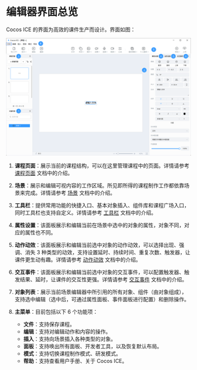 # 编辑器界面总览

Cocos ICE 的界面为高效的课件生产而设计。界面如图：

 ![课程制作模式](img/Curriculum.png)

1. **课程页面**：展示当前的课程结构，可以在这里管理课程中的页面。详情请参考 [课程页面](../../page/index.md) 文档中的介绍。

2. **场景**：展示和编辑可视内容的工作区域。所见即所得的课程制作工作都依靠场景来完成。详情请参考 [场景](../../scene/index.md) 文档中的介绍。

3. **工具栏**：提供常用功能的快捷入口、基本对象插入、组件库和课程广场入口，同时工具栏也支持自定义。详情请参考 [工具栏](../../tools/index.md) 文档中的介绍。

4. **属性设置**：该面板展示和编辑当前在场景中选中的对象的属性，对象不同，对应的属性也不同。

5. **动作动效**：该面板展示和编辑当前选中对象的动作动效，可以选择出现、强调、消失 3 种类型的动效，支持设置延时、持续时间、重复次数、触发器，让课件更生动有趣。详情请参考 [动作动效](../../effect/index.md) 文档中的介绍。

6. **交互事件**：该面板展示和编辑当前选中对象的交互事件，可以配置触发器、触发结果、延时，让课件的交互性更强。详情请参考 [交互事件](../../event/index.md) 文档中的介绍。

7. **对象列表**：展示当前场景编辑器中所引用的所有对象、组件（由对象组成），支持选中编辑（选中后，可通过属性面板、事件面板进行配置）和删除操作。

8. **主菜单**：目前包括以下 6 个功能项：

    - **文件**：支持保存课程。
    - **编辑**：支持对编辑动作和内容的操作。
    - **插入**：支持向场景插入各种类型的对象。
    - **面板**：支持唤出所有面板、开发者工具，以及恢复默认布局。
    - **模式**：支持切换课程制作模式、研发模式。
    - **帮助**：支持查看用户手册、关于 Cocos ICE。
